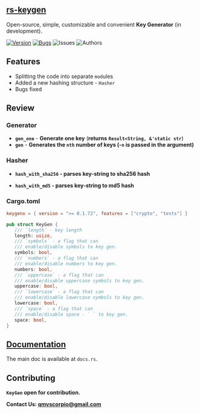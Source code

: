 
## [rs-keygen](https://docs.rs/keygenx/0.1.72/keygenx/)  
Open-source, simple, customizable and convenient **Key Generator** (in development).

 [![Version](https://img.shields.io/badge/keygen-0.1.71-gray)]()
 [![Bugs](https://img.shields.io/badge/bugs-fixed-gray)]() 
 ![Issues](https://img.shields.io/badge/issues-goto-gray) 
 ![Authors](https://img.shields.io/badge/author-@alexanderqmv-gray) 
 ## Features
* Splitting the code into separate `mod`ules
* Added a new hashing structure - `Hasher`
* Bugs fixed

 ## Review
 ### Generator
 * **`gen_one`** - **Generate one key** (**returns** **`Result<String, &'static str`**)
 * **`gen`** - **Generates the `nth` number of keys (-`n` is passed in the argument)**
 
### Hasher
* **`hash_with_sha256` - parses key-string to sha256 hash**
 
* **`hash_with_md5` - parses key-string to md5 hash**


### Cargo.toml
```toml
keygenx = { version = ">= 0.1.72", features = ["crypto", "tests"] }
```
 ```rs
 pub struct KeyGen {
    /// `length` - key length
    length: usize,
    /// `symbols` - a flag that can
    /// enable/disable symbols to key gen.
    symbols: bool,
    /// `numbers` - a flag that can
    /// enable/disable numbers to key gen.
    numbers: bool,
    /// `uppercase` - a flag that can 
    /// enable/disable uppercase symbols to key gen.
    uppercase: bool,
    /// `lowercase` - a flag that can
    /// enable/disable lowercase symbols to key gen.
    lowercase: bool,
    /// `space` - a flag that can
    /// enable/disable space - ` ` to key gen.
    space: bool,
}
 ```
 
 ## [Documentation](https://docs.rs/keygenx/0.1.72/keygenx/) 
 The main doc is available at `docs.rs`.
 
 ## Contributing
**`KeyGen` open for contribution.** 

**Contact Us: qmvscorpio@gmail.com**
